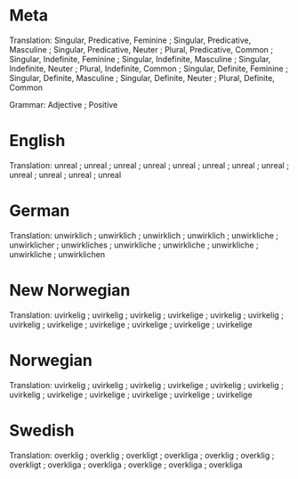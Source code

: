 Meta
====

Translation: Singular, Predicative, Feminine ; Singular, Predicative, Masculine ; Singular, Predicative, Neuter ; Plural, Predicative, Common ;
             Singular, Indefinite, Feminine  ; Singular, Indefinite, Masculine  ; Singular, Indefinite, Neuter  ; Plural, Indefinite, Common  ;
             Singular, Definite, Feminine    ; Singular, Definite, Masculine    ; Singular, Definite, Neuter    ; Plural, Definite, Common

Grammar:     Adjective ; Positive



English
=======

Translation: unreal ; unreal ; unreal ; unreal ;
             unreal ; unreal ; unreal ; unreal ;
             unreal ; unreal ; unreal ; unreal



German
======

Translation: unwirklich  ; unwirklich   ; unwirklich   ; unwirklich   ;
             unwirkliche ; unwirklicher ; unwirkliches ; unwirkliche  ;
             unwirkliche ; unwirkliche  ; unwirkliche  ; unwirklichen



New Norwegian
=============

Translation: uvirkelig  ; uvirkelig  ; uvirkelig  ; uvirkelige ;
             uvirkelig  ; uvirkelig  ; uvirkelig  ; uvirkelige ;
             uvirkelige ; uvirkelige ; uvirkelige ; uvirkelige



Norwegian
=========

Translation: uvirkelig  ; uvirkelig  ; uvirkelig  ; uvirkelige ;
             uvirkelig  ; uvirkelig  ; uvirkelig  ; uvirkelige ;
             uvirkelige ; uvirkelige ; uvirkelige ; uvirkelige



Swedish
=======

Translation: overklig  ; overklig  ; overkligt ; overkliga ;
             overklig  ; overklig  ; overkligt ; overkliga ;
             overkliga ; overklige ; overkliga ; overkliga

